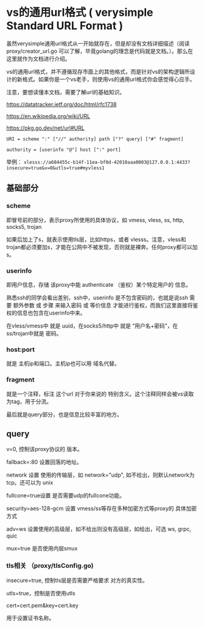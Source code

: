 
# vs的通用url格式 ( verysimple Standard URL Format )

虽然verysimple通用url格式从一开始就存在，但是却没有文档详细描述（阅读proxy/creator_url.go 可以了解，毕竟golang的理念是代码就是文档。）。那么在这里就作为文档进行介绍。

vs的通用url格式，并不遵循现存市面上的其他格式，而是针对vs的架构逻辑所设计的新格式。如果你是一个vs老手，则使用vs的通用url格式你会感觉得心应手。

注意，要想读懂本文档，需要了解url的基础知识。

https://datatracker.ietf.org/doc/html/rfc1738

https://en.wikipedia.org/wiki/URL

https://pkg.go.dev/net/url#URL

```
URI = scheme ":" ["//" authority] path ["?" query] ["#" fragment]

authority = [userinfo "@"] host [":" port]

```

举例：
`vlesss://a684455c-b14f-11ea-bf0d-42010aaa0003@127.0.0.1:4433?insecure=true&v=0&utls=true#myvless1`

## 基础部分

### scheme

即冒号前的部分，表示proxy所使用的具体协议，如 vmess, vless, ss, http, socks5, trojan

如果后加上了s，就表示使用tls层，比如https，或者 vlesss。注意，vless和trojan都必须要加s，才能在公网中不被发现，否则就是裸奔。任何proxy都可以加s。

### userinfo

即用户信息，存储 该proxy中能 authenticate （鉴权）某个特定用户的 信息。

熟悉ssh的同学会看出差别，ssh中，userinfo 是不包含密码的，也就是说ssh 需要 额外参数 或 步骤 来输入密码 或 等价信息 才能进行鉴权，而我们这里直接将鉴权的信息也包含在userinfo中来。

在vless/vmess中 就是 uuid，在socks5/http中 就是 “用户名+密码”，在ss/trojan中就是 密码。

### host:port 

就是 主机ip和端口。主机ip也可以用 域名代替。

### fragment 

就是一个注释，标注 这个url 对于你来说的 特别含义。这个注释同样会被vs读取为tag，用于分流。

最后就是query部分，也是信息比较丰富的地方。

## query

v=0, 控制该proxy协议的 版本。

fallback=:80 设置回落的地址。

network 设置 使用的传输层，如 network="udp", 如不给出，则默认network为 tcp。还可以为 unix

fullcone=true设置 是否需要udp的fullcone功能。

security=aes-128-gcm 设置 vmess/ss等存在多种加密方式等proxy的 具体加密方式

adv=ws  设置使用的高级层，如不给出则没有高级层，如给出，可选 ws, grpc, quic

mux=true 是否使用内层smux

### tls相关 （proxy/tlsConfig.go)

insecure=true, 控制tls层是否需要严格要求 对方的真实性。

utls=true，控制是否使用utls

cert=cert.pem&key=cert.key

用于设置证书名称。






